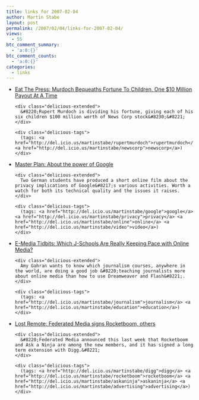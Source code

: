 ```yaml
---
title: links for 2007-02-04
author: Martin Stabe
layout: post
permalink: /2007/02/04/links-for-2007-02-04/
views:
  - 55
btc_comment_summary:
  - 'a:0:{}'
btc_comment_counts:
  - 'a:0:{}'
categories:
  - links
---
```

<ul class="delicious">
  <li>
    <div class="delicious-link">
      <a href="http://www.huffingtonpost.com/eat-the-press/2007/02/02/murdoch-bequeaths-fortune_e_40316.html">Eat The Press: Murdoch Bequeaths Fortune To Children, One $10 Million Payout At A Time</a>
    </div>
    
    <div class="delicious-extended">
      &#8220;Rupert Murdoch is dividing his fortune, giving each of his six children $100 million worth of News Corp stock&#8230;&#8221;
    </div>
    
    <div class="delicious-tags">
      (tags: <a href="http://del.icio.us/martinstabe/rupertmurdoch">rupertmurdoch</a> <a href="http://del.icio.us/martinstabe/newscorp">newscorp</a>)
    </div>
  </li>
  
  <li>
    <div class="delicious-link">
      <a href="http://masterplanthemovie.com/">Master Plan: About the power of Google</a>
    </div>
    
    <div class="delicious-extended">
      Two German students have produced a short online film about the privacy implications of Google&#8217;s various activities. Worth a watch for both its technical quality and the issues it raises.
    </div>
    
    <div class="delicious-tags">
      (tags: <a href="http://del.icio.us/martinstabe/google">google</a> <a href="http://del.icio.us/martinstabe/privacy">privacy</a> <a href="http://del.icio.us/martinstabe/online">online</a> <a href="http://del.icio.us/martinstabe/video">video</a>)
    </div>
  </li>
  
  <li>
    <div class="delicious-link">
      <a href="http://www.poynter.org/column.asp?id=31&#038;aid=117833">E-Media Tidbits: Which J-Schools Are Really Keeping Pace with Online Media?</a>
    </div>
    
    <div class="delicious-extended">
      Amy Gahran wants to know which journalism courses, anywhere in the world, are doing a good job &#8220;teaching journalists more about online media than how to use Dreamweaver and Flash&#8221;.
    </div>
    
    <div class="delicious-tags">
      (tags: <a href="http://del.icio.us/martinstabe/journalism">journalism</a> <a href="http://del.icio.us/martinstabe/education">education</a>)
    </div>
  </li>
  
  <li>
    <div class="delicious-link">
      <a href="http://www.lostremote.com/2007/02/03/federated-media-signs-rocketboom-others/">Lost Remote: Federated Media signs Rocketboom, others</a>
    </div>
    
    <div class="delicious-extended">
      &#8220;Federated Media announced this last week that Rocketboom and Ask a Ninja are among the new members, and it has signed a long term extension with Digg.&#8221;
    </div>
    
    <div class="delicious-tags">
      (tags: <a href="http://del.icio.us/martinstabe/digg">digg</a> <a href="http://del.icio.us/martinstabe/rocketboom">rocketboom</a> <a href="http://del.icio.us/martinstabe/askaninja">askaninja</a> <a href="http://del.icio.us/martinstabe/advertising">advertising</a>)
    </div>
  </li>
</ul>